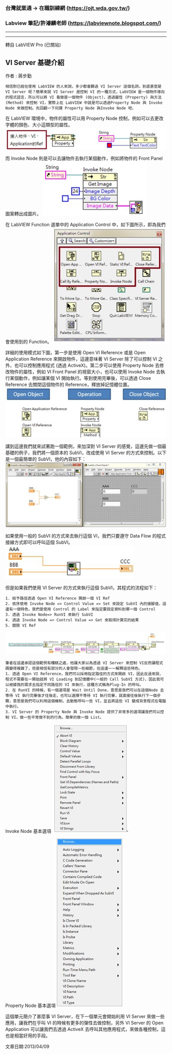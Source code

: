 
### 台灣就業通 -> 在職訓練網 (https://ojt.wda.gov.tw/)

### Labview 筆記/許濬麟老師 (https://labviewnote.blogspot.com/)

***




***
轉自 LabVIEW Pro (已關站)

## VI Server 基礎介紹

作者 : 蔣步勤

	相信對已經在使用 LabVIEW 的人來說，多少都會聽過 VI Server 這個名詞，到底甚麼是 VI Server 呢？簡單來說 VI Server 是控制 VI 的一種方式，LabVIEW 是一個物件導向的程式語言，所以可以將 VI 看做是一個物件 (Object)，透過屬性 (Property) 與方法 (Method) 來控制 VI，實際上在 LabVIEW 中就是可以透過Property Node 與 Invoke Node 來做控制。先回顧一下何謂 Property Node 與Invoke Node 吧，

在 LabVIEW 環境中，物件的屬性可以用 Property Node 控制，例如可以去更改字體的顏色、大小這類型的屬性。
![alt text](image.png)

而 Invoke Node 則是可以去讓物件去執行某個動作，例如將物件的 Front Panel圖案轉出成圖片。
![alt text](image-1.png)

在 LabVIEW Function 選單中的 Application Control 中，如下圖所示，即為我們會使用到的 Function。
![alt text](image-2.png)


詳細的使用模式如下圖，第一步是使用 Open VI Reference 或是 Open Application Reference 來開啟物件，這邊意味著 VI Server 除了可以控制 VI 之外，也可以控制應用程式 (透過 ActiveX)。第二步可以使用 Property Node 去修改物件的屬性，例如 VI Front Panel 的視窗大小，也可以使用 Invoke Node 去執行某個動作，例如讓某個 VI 開始執行。等到使用完畢後，可以透過 Close Reference 去關閉這個物件的 Reference，釋放掉記憶體位置。
![alt text](image-3.png)

講到這邊我們就來試著跑一個範例，來加深對 VI Server 的感覺，這邊先做一個最基礎的例子，我們將一個原本的 SubVI，改成使用 VI Server 的方式來控制。以下是一個最簡單的 SubVI，他的內容如下：
![alt text](image-4.png)


如果使用一般的 SubVI 的方式來去執行這個 VI，我們只要遵守 Data Flow 的程式接線方式即可以呼叫這個 SubVI。
![alt text](image-5.png)

但是如果我們使用 VI Server 的方式來執行這個 SubVI，其程式的流程如下：
```
1. 給予路徑透過 Open VI Reference 開啟一個 VI Ref
2. 依序使用 Invoke Node => Control Value => Set 來設定 SubVI 內的接腳值，這邊有一個特色，我們是使用 Control 的 Label 來指定要設定資料到哪一個 Control
3. 透過 Invoke Node=> RunVI 來執行 SubVI
4. 透過 Invoke Node => Control Value => Get 來取得計算完的結果
5. 關閉 VI Ref
```
![alt text](image-6.png)



```
筆者在這邊承認這個範例有糟糕之處，他讓大家以為透過 VI Server 來控制 VI反而讓程式碼變得複雜了，但是相信有部分的人會發現一些細節，在這邊一一解釋這些特色。
1. 透過 Open VI Reference，我們可以採用指定路徑的方式來開啟 VI，因此反過來說，程式不需要在一開始就將 VI Loading 到記憶體中(一般的 Call SubVI 方式)，因此我可以根據我的需求去指定不同路徑的 VI 來執行，這種方式稱為Plug-In 的呼叫。
2. 在 RunVI 的時候，有一個選項是 Wait Until Done，意思是我們可以在這個Node 去等待 VI 執行完畢後才往後走，也可以選擇不等待 VI 執行完畢，就直接往後執行下一個步驟，意思是我們可以利用這個機制，去動態呼叫一些 VI，並且將這些 VI 變成背景程式在電腦中執行。
3. VI Server 的 Property Node 與 Invoke Node 提供了非常多的選項讓我們可以控制 VI，做一些平常做不到的行為，簡單的做一個 List。
```
Invoke Node 基本選項
![alt text](image-7.png)


Property Node 基本選項
![alt text](image-8.png)

這個單元簡介了甚麼事 VI Server，在下一個單元會開始利用 VI Server 來做一些應用，讓我們在乎叫 VI 的時候有更多的彈性去做控制，另外 VI Server 的 Open Application 可以讓我們去透過 ActiveX 去呼叫其他應用程式，來做各種控制，這也是相當好用的手段。

文章日期:2013/04/09
